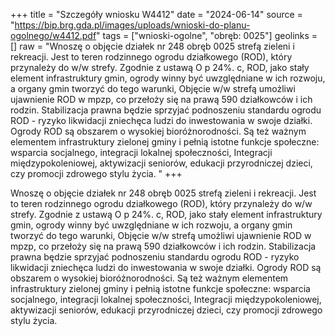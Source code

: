 +++
title = "Szczegóły wniosku W4412"
date = "2024-06-14"
source = "https://bip.brg.gda.pl/images/uploads/wnioski-do-planu-ogolnego/w4412.pdf"
tags = ["wnioski-ogolne", "obręb: 0025"]
geolinks = []
raw = "Wnoszę o objęcie działek nr 248 obręb 0025 strefą zieleni i rekreacji. Jest to teren rodzinnego ogrodu działkowego (ROD), który przynależy do w/w strefy. Zgodnie z ustawą O p 24%. c, ROD, jako stały element infrastruktury gmin, ogrody winny być uwzględniane w ich rozwoju, a organy gmin tworzyć do tego warunki, Objęcie w/w strefą umożliwi ujawnienie ROD w mpzp, co przełoży się na prawą 590 działkowców i ich rodzin. Stabilizacja prawna będzie sprzyjać podnoszeniu standardu ogrodu ROD - ryzyko likwidacji zniechęca ludzi do inwestowania w swoje działki. Ogrody ROD są obszarem o wysokiej bioróżnorodności. Są też ważnym elementem infrastruktury zielonej gminy i pełnią istotne funkcje społeczne: wsparcia socjalnego, integracji lokalnej społeczności, Integracji międzypokoleniowej, aktywizacji seniorów, edukacji przyrodniczej dzieci, czy promocji zdrowego stylu życia. "
+++

Wnoszę o objęcie działek nr 248 obręb 0025 strefą zieleni i rekreacji. Jest to teren
rodzinnego ogrodu działkowego (ROD), który przynależy do w/w strefy. Zgodnie z ustawą O
p 24%.
c,
ROD, jako stały element infrastruktury gmin, ogrody winny być uwzględniane w ich rozwoju, a
organy gmin tworzyć do tego warunki, Objęcie w/w strefą umożliwi ujawnienie ROD w mpzp, co
przełoży się na prawą 590 działkowców i ich rodzin. Stabilizacja prawna będzie sprzyjać
podnoszeniu standardu ogrodu ROD - ryzyko likwidacji zniechęca ludzi do inwestowania w swoje
działki. Ogrody ROD są obszarem o wysokiej bioróżnorodności. Są też ważnym elementem
infrastruktury zielonej gminy i pełnią istotne funkcje społeczne: wsparcia socjalnego, integracji
lokalnej społeczności, Integracji międzypokoleniowej, aktywizacji seniorów, edukacji
przyrodniczej dzieci, czy promocji zdrowego stylu życia.



